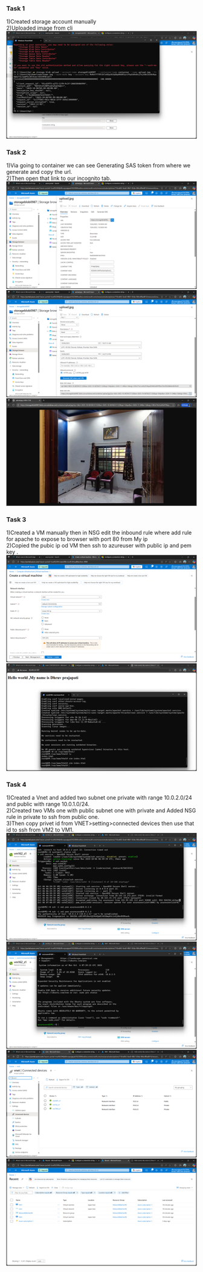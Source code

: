 ### Task 1
1)Created storage account manually  
2)Uploaded image from cli  
![filters image](https://github.com/Dhruv-prajapati-code/INTERNSHIP-TASKS/blob/d4e29b4683659e3a126071c9a34385006e0f3741/Sept/week5/Assessment/Screenshot%20(185).png)

### Task 2
1)Via going to container we can see Generating SAS token from where we generate and copy the url.  
2)Then open that link to our incognito tab.
![filters image](https://github.com/Dhruv-prajapati-code/INTERNSHIP-TASKS/blob/d4e29b4683659e3a126071c9a34385006e0f3741/Sept/week5/Assessment/Screenshot%20(186).png) 
![filters image](https://github.com/Dhruv-prajapati-code/INTERNSHIP-TASKS/blob/d4e29b4683659e3a126071c9a34385006e0f3741/Sept/week5/Assessment/Screenshot%20(187).png) 
![filters image](https://github.com/Dhruv-prajapati-code/INTERNSHIP-TASKS/blob/d4e29b4683659e3a126071c9a34385006e0f3741/Sept/week5/Assessment/Screenshot%20(188).png)

### Task 3
1)Created a VM manually then in NSG edit the inbound rule where add rule for apache to expose to browser with port 80 from My ip  
2)Copied the pubic ip od VM then ssh to azureuser with public ip and pem key .  
![filters image](https://github.com/Dhruv-prajapati-code/INTERNSHIP-TASKS/blob/d4e29b4683659e3a126071c9a34385006e0f3741/Sept/week5/Assessment/Screenshot%20(189).png) 
![filters image](https://github.com/Dhruv-prajapati-code/INTERNSHIP-TASKS/blob/d4e29b4683659e3a126071c9a34385006e0f3741/Sept/week5/Assessment/Screenshot%20(190).png)

### Task 4
1)Created a Vnet and added two subnet one private with range 10.0.2.0/24 and public with range 10.0.1.0/24.  
2)Created two VMs one with public subnet one with private and Added NSG rule in private to ssh from public one.  
3)Then copy privet id from VNET>setting>connected devices then use that id to ssh from VM2 to VM1.  
![filters image](https://github.com/Dhruv-prajapati-code/INTERNSHIP-TASKS/blob/d4e29b4683659e3a126071c9a34385006e0f3741/Sept/week5/Assessment/Screenshot%20(191).png) 
![filters image](https://github.com/Dhruv-prajapati-code/INTERNSHIP-TASKS/blob/d4e29b4683659e3a126071c9a34385006e0f3741/Sept/week5/Assessment/Screenshot%20(192).png) 
![filters image](https://github.com/Dhruv-prajapati-code/INTERNSHIP-TASKS/blob/d4e29b4683659e3a126071c9a34385006e0f3741/Sept/week5/Assessment/Screenshot%20(193).png) 
![filters image](https://github.com/Dhruv-prajapati-code/INTERNSHIP-TASKS/blob/d4e29b4683659e3a126071c9a34385006e0f3741/Sept/week5/Assessment/Screenshot%20(194).png)
